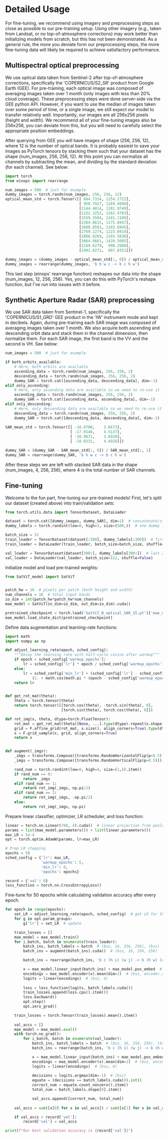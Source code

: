 # Detailed Usage
For fine-tuning, we recommend using imagery and preprocessing steps as close as possible to our pre-training setup. Using other imagery (e.g., taken from Landsat, or no top-of-atmosphere corrections) may work better than initializing models from scratch, but this has not been demonstrated. As a general rule, the more you deviate form our preprocessing steps, the more fine-tuning data will likely be required to achieve satisfactory performance.

## Multispectral optical preprocessing
We use optical data taken from Sentinel-2 after top-of-atmosphere corrections, specifically the 'COPERNICUS/S2_SR' product from Google Earth  (GEE). For pre-training, each optical image was composed of averaging images taken over 1 month (only images with less than 20% cloud coverage). These preprocessing steps were done server-side via the GEE python API. However, if you want to use the median of images taken over some period of time, or a single image, we still expect our model to transfer relatively well. Importantly, our images are all 256x256 pixels (height and width). We recommend all of your fine-tuning images also be 256x256, you can deviate from this, but you will need to carefully select the appropriate position embeddings.

After querying from GEE you will have images of shape (256, 256, 12), where 12 is the number of optical bands. It is probably easiest to save your images as PyTorch tensors by stacking them such that your dataset has the shape (num_images, 256, 256, 12). At this point you can normalize all channels by subtracting the mean, and dividing by the standard deviation (for each channel). See below:

```python
import torch
from einops import rearrange

num_images = 500  # just for example
dummy_images = torch.randn(num_images, 256, 256, 12)
optical_mean_std = torch.Tensor([[ 884.7334, 1254.2722],
                                 [ 958.7927, 1269.4990],
                                 [1144.4814, 1201.9749],
                                 [1152.3252, 1262.4783],
                                 [1559.3584, 1241.1108],
                                 [2384.0615, 1175.8447],
                                 [2680.8501, 1203.6945],
                                 [2769.1274, 1223.6914],
                                 [2886.8269, 1193.5830],
                                 [3064.9661, 1439.5085],
                                 [2169.6279,  998.2980],
                                 [1491.0271,  907.8351]])

dummy_images = (dummy_images - optical_mean_std[:, 0]) / optical_mean_std[:, 1]
dummy_images = rearrange(dummy_images, 'b h w c -> b c h w')
```

This last step (einops' rearrange function) reshapes our data into the shape (num_images, 12, 256, 256). Yes, you can do this with PyTorch's reshape function, but I've run into issues with it before.

## Synthetic Aperture Radar (SAR) preprocessing

We use SAR data taken from Sentinel-1, specifically the 'COPERNICUS/S1_GRD' GEE product in the 'IW' instrument mode and kept in decibels. Again, during pre-training each SAR image was composed of averaging images taken over 1 month. We also acquire both ascending and descending orbit data and stack them in the channel dimension, then normalize them. For each SAR image, the first band is the VV and the second is VH. See below:

```python
num_images = 500  # just for example

if both_orbits_available:
    # Here, both orbits are available
    ascending_data = torch.randn(num_images, 256, 256, 2)
    descending_data = torch.randn(num_images, 256, 256, 2)
    dummy_SAR = torch.cat([ascending_data, descending_data], dim=-1)
elif only_ascending:
    # Here, only ascending data are available so we need to re-use it
    ascending_data = torch.randn(num_images, 256, 256, 2)
    dummy_SAR = torch.cat([ascending_data, ascending_data], dim=-1)
elif only_descending:
    # Here, only descending data are available so we need to re-use it
    descending_data = torch.randn(num_images, 256, 256, 2)
    dummy_SAR = torch.cat([descending_data, descending_data], dim=-1)
    
SAR_mean_std = torch.Tensor([[ -10.9700,    3.6673],
                             [ -17.9148,    4.5137],
                             [ -10.9671,    3.6928],
                             [ -18.0231,    4.4928]])

dummy_SAR = (dummy_SAR - SAR_mean_std[:, 0]) / SAR_mean_std[:, 1]
dummy_SAR = rearrange(dummy_SAR, 'b h w c -> b c h w')
```

After these steps we are left with stacked SAR data in the shape (num_images, 4, 256, 256), where 4 is the total number of SAR channels.

## Fine-tuning

Welcome to the fun part, fine-tuning our pre-trained models! First, let's split our dataset (created above) into train/validation sets:
```python
from torch.utils.data import TensorDataset, DataLoader

dataset = torch.cat([dummy_images, dummy_SAR], dim=1)  # concatenate/stack imagery along the channel dimension
dummy_labels = torch.randint(low=0, high=3, size=(500,))  # one dummy label per image

batch_size = 32
train_loader = TensorDataset(dataset[:300], dummy_labels[:300])  # first 300 images in train
train_loader = DataLoader(train_loader, batch_size=batch_size, shuffle=True)

val_loader = TensorDataset(dataset[300:], dummy_labels[300:])  # last 200 images in validation
val_loader = DataLoader(val_loader, batch_size=512, shuffle=False)

```

Initialize model and load pre-trained weights:
```python
from SatViT_model import SatViT


patch_hw = 16  # pixels per patch (both height and width)
num_channels = 16  # total input bands
io_dim = int(patch_hw*patch_hw*num_channels)
mae_model = SatViT(in_dim=io_dim, out_dim=io_dim).cuda()

pretrained_checkpoint = torch.load('SatViT_B_optical_SAR_15.pt')['mae_model']
mae_model.load_state_dict(pretrained_checkpoint)
```

Define data augmentation and learning-rate functions:

```python
import math
import numpy as np

def adjust_learning_rate(epoch, sched_config):
    """Decay the learning rate with half-cycle cosine after warmup"""
    if epoch < sched_config['warmup_epochs']:
        lr = sched_config['lr'] * epoch / sched_config['warmup_epochs'] 
    else:
        lr = sched_config['min_lr'] + (sched_config['lr'] - sched_config['min_lr']) * 0.5 * \
            (1. + math.cos(math.pi * (epoch - sched_config['warmup_epochs']) / (sched_config['epochs'] - sched_config['warmup_epochs'])))
    return lr


def get_rot_mat(theta):
    theta = torch.tensor(theta)
    return torch.tensor([[torch.cos(theta), -torch.sin(theta), 0],
                         [torch.sin(theta), torch.cos(theta), 0]])

def rot_img(x, theta, dtype=torch.FloatTensor):
    rot_mat = get_rot_mat(theta)[None, ...].type(dtype).repeat(x.shape[0],1,1)
    grid = F.affine_grid(rot_mat, x.size(), align_corners=True).type(dtype)
    x = F.grid_sample(x, grid, align_corners=True)
    return x


def augment(_imgs):
    _imgs = transforms.Compose([transforms.RandomHorizontalFlip(p=0.5)])(_imgs)
    _imgs = transforms.Compose([transforms.RandomVerticalFlip(p=0.5)])(_imgs)

    rand_num = torch.randint(low=0, high=4, size=(1,)).item()
    if rand_num == 0:
        return _imgs
    elif rand_num == 1:
        return rot_img(_imgs, np.pi/2)
    elif rand_num == 2:
        return rot_img(_imgs, -np.pi/2)
    else:
        return rot_img(_imgs, np.pi)
```

Prepare linear classifier, optimizer, LR scheduler, and loss function:
```python
linear = torch.nn.Linear(768, 4).cuda()  # linear projection from pooled representations to class logits
params = list(mae_model.parameters()) + list(linear.parameters())
max_LR = 1e-4
opt = torch.optim.AdamW(params, lr=max_LR)

# Prep LR stepping
epochs = 50
sched_config = {'lr': max_LR,
                'warmup_epochs': 5,
                'min_lr': 0,
                'epochs': epochs}

record = {'val': 0}
loss_function = torch.nn.CrossEntropyLoss()
```

Fine-tune for 50 epochs while calculating validation accuracy after every epoch.
```python
for epoch in range(epochs):
    set_LR = adjust_learning_rate(epoch, sched_config)  # get LR for this epoch
    for g in opt.param_groups:
        g['lr'] = set_LR  # update

    train_losses = []
    mae_model = mae_model.train()
    for i_batch, batch in enumerate(train_loader):
        batch_ins, batch_labels = batch  # (bsz, 16, 256, 256), (bsz)
        batch_ins = augment(batch_ins).cuda()  # (bsz, 16, 256, 256)

        batch_ins = rearrange(batch_ins, 'b c (h i) (w j) -> b (h w) (c i j)', i=16, j=16)  # (bsz, 256, in_dim)

        x = mae_model.linear_input(batch_ins) + mae_model.pos_embed  # (bsz, 256, encoder_dim)
        encodings = mae_model.encoder(x).mean(dim=1)  # (bsz, encoder_dim)
        logits = linear(encodings)  # (bsz, 4)
        
        loss = loss_function(logits, batch_labels.cuda())
        train_losses.append(loss.cpu().item())
        loss.backward()
        opt.step()
        opt.zero_grad()

    train_losses = torch.Tensor(train_losses).mean().item()
    
    val_accs = []
    mae_model = mae_model.eval()
    with torch.no_grad():
        for i_batch, batch in enumerate(val_loader):
            batch_ins, batch_labels = batch  # (bsz, 16, 256, 256), (bsz)
            batch_ins = rearrange(batch_ins, 'b c (h i) (w j) -> b (h w) (c i j)', i=16, j=16)  # (bsz, 256, 16*16*16)

            x = mae_model.linear_input(batch_ins) + mae_model.pos_embed  # (bsz, 256, encoder_dim)
            encodings = mae_model.encoder(x).mean(dim=1)  # (bsz, encoder_dim)
            logits = linear(encodings)  # (bsz, 4)
            
            decisions = logits.argmax(dim=-1)  # (bsz)
            equate = (decisions == batch_labels.cuda()).int()
            correct_num = equate.count_nonzero().item()
            total_num = batch_labels.shape[0].item()

            val_accs.append([correct_num, total_num])
    
    val_accs = sum([x[0] for x in val_accs]) / sum([x[1] for x in val_accs])

    if val_accs > record['val']:
        record['val'] = val_accs

print(f"Our best validation accuracy is {record['val']}")
```